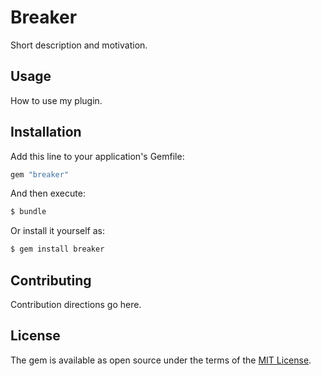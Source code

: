 # Breaker
Short description and motivation.

## Usage
How to use my plugin.

## Installation
Add this line to your application's Gemfile:

```ruby
gem "breaker"
```

And then execute:
```bash
$ bundle
```

Or install it yourself as:
```bash
$ gem install breaker
```

## Contributing
Contribution directions go here.

## License
The gem is available as open source under the terms of the [MIT License](https://opensource.org/licenses/MIT).

